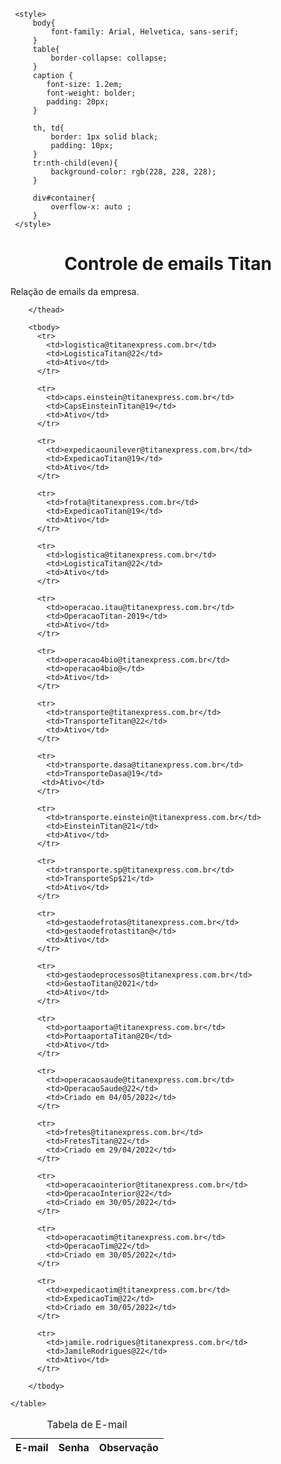 <html lang="en">

<head>
    <meta charset="UTF-8">
    <meta nome="viewport" content="width=device=width, initial-scale=1.0">
     <title>Controle de E-mails</title>

     <style>
         body{
             font-family: Arial, Helvetica, sans-serif;
         }
         table{
             border-collapse: collapse;
         }
         caption {
            font-size: 1.2em;
            font-weight: bolder;
            padding: 20px;
         }

         th, td{
             border: 1px solid black;
             padding: 10px;
         }
         tr:nth-child(even){
             background-color: rgb(228, 228, 228);
         }

         div#container{
             overflow-x: auto ;
         }
     </style>

</head> 
<body>
   <h1><center>Controle de emails Titan</center> </h1>
   <p>Relação de emails da empresa.</p> 
   
   <div id="container">
    <table>
        <caption>Tabela de E-mail</caption>
       <thead>
        <tr>
            <th><center>E-mail</center></th>
            <th><center>Senha</center></th>
            <th><center>Observação</center></th> 
        </tr>

        </thead>

        <tbody>
          <tr>
            <td>logistica@titanexpress.com.br</td>
            <td>LogisticaTitan@22</td>
            <td>Ativo</td>
          </tr>

          <tr>
            <td>caps.einstein@titanexpress.com.br</td>
            <td>CapsEinsteinTitan@19</td>
            <td>Ativo</td>
          </tr>
          
          <tr>
            <td>expedicaounilever@titanexpress.com.br</td>
            <td>ExpedicaoTitan@19</td>
            <td>Ativo</td>
          </tr>

          <tr>
            <td>frota@titanexpress.com.br</td>
            <td>ExpedicaoTitan@19</td>
            <td>Ativo</td>
          </tr>

          <tr>
            <td>logistica@titanexpress.com.br</td>
            <td>LogisticaTitan@22</td>
            <td>Ativo</td>
          </tr>

          <tr>
            <td>operacao.itau@titanexpress.com.br</td>
            <td>OperacaoTitan-2019</td>
            <td>Ativo</td>
          </tr>

          <tr>
            <td>operacao4bio@titanexpress.com.br</td>
            <td>operacao4bio@</td>
            <td>Ativo</td>
          </tr>

          <tr>
            <td>transporte@titanexpress.com.br</td>
            <td>TransporteTitan@22</td>
            <td>Ativo</td>
          </tr>

          <tr>
            <td>transporte.dasa@titanexpress.com.br</td>
            <td>TransporteDasa@19</td>
           <td>Ativo</td>
          </tr>

          <tr>
            <td>transporte.einstein@titanexpress.com.br</td>
            <td>EinsteinTitan@21</td>
            <td>Ativo</td>
          </tr>

          <tr>
            <td>transporte.sp@titanexpress.com.br</td>
            <td>TransporteSp$21</td>
            <td>Ativo</td>
          </tr>

          <tr>
            <td>gestaodefrotas@titanexpress.com.br</td>
            <td>gestaodefrotastitan@</td>
            <td>Ativo</td>
          </tr>

          <tr>
            <td>gestaodeprocessos@titanexpress.com.br</td>
            <td>GestaoTitan@2021</td>
            <td>Ativo</td>
          </tr>

          <tr>
            <td>portaaporta@titanexpress.com.br</td>
            <td>PortaaportaTitan@20</td>
            <td>Ativo</td>
          </tr>

          <tr>
            <td>operacaosaude@titanexpress.com.br</td>
            <td>OperacaoSaude@22</td>
            <td>Criado em 04/05/2022</td>
          </tr>

          <tr>
            <td>fretes@titanexpress.com.br</td>
            <td>FretesTitan@22</td>
            <td>Criado em 29/04/2022</td>
          </tr>

          <tr>
            <td>operacaointerior@titanexpress.com.br</td>
            <td>OperacaoInterior@22</td>
            <td>Criado em 30/05/2022</td>
          </tr>

          <tr>
            <td>operacaotim@titanexpress.com.br</td>
            <td>OperacaoTim@22</td>
            <td>Criado em 30/05/2022</td>
          </tr>

          <tr>
            <td>expedicaotim@titanexpress.com.br</td>
            <td>ExpedicaoTim@22</td>
            <td>Criado em 30/05/2022</td>
          </tr>
          
          <tr>
            <td>jamile.rodrigues@titanexpress.com.br</td>
            <td>JamileRodrigues@22</td>
            <td>Ativo</td>
          </tr>
            
        </tbody>

    </table>
</div>
   
   
</body>

</html>
